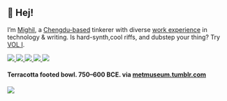 <p>
  <h2>👋 Hej!</h2>
<p>I’m <a href="https://mighil.com/about">Mighil</a>, a <a href="https://mighil.com/life-in-chengdu-as-an-expat/">Chengdu-based</a> tinkerer with diverse <a href="https://mighil.com/work/">work experience</a> in technology &amp writing. Is hard-synth,cool riffs, and dubstep your thing? Try <a href="https://signalsiren.bandcamp.com/album/vol-i">VOL I</a>.</p> 
<p> 
  <a href="https://mighil.com/">
    <img src="https://img.shields.io/badge/whois-mighil.com-red" />
  </a>         
  <a href="https://zmd.ee/">
    <img src="https://img.shields.io/badge/start-zmd.ee-green" />
  </a> 
  <a href="mailto:mighil@duck.com">
    <img src="https://img.shields.io/badge/contact-email-important" />
  </a>   
<a href="https://twitter.com/jotzilla">
    <img src="https://img.shields.io/twitter/follow/jotzilla?style=social" /> 
</a>
<a href="https://www.instagram.com/thedeadauthor/">
    <img src="https://img.shields.io/badge/thedeadauthor-E4405F?style=flat-square&logo=Instagram&logoColor=white" /> 
</a>
 
<h4>Terracotta footed bowl. 750–600 BCE. via <a href="https://metmuseum.tumblr.com/">metmuseum.tumblr.com</a></h4><p> <img align="center" src='https://64.media.tumblr.com/43235a976af2c84abd7b45b542dfbced/1d77bf113c3d450d-e3/s1280x1920/9fe5a11cc70c97fedb68a98e3dfe150ce1027dcf.jpg'></p>